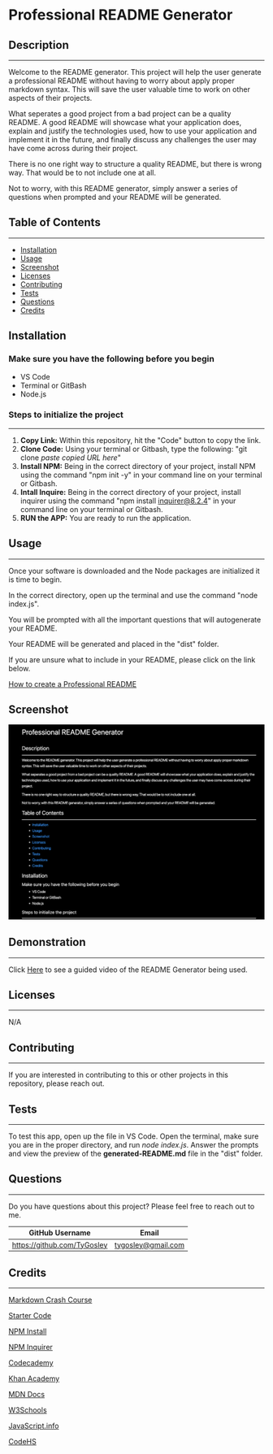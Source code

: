 # Professional README Generator

## Description

___

Welcome to the README generator.  This project will help the user generate a professional README without having to worry about apply proper markdown syntax.  This will save the user valuable time to work on other aspects of their projects.

What seperates a good project from a bad project can be a quality README.  A good README will showcase what your application does, explain and justify the technologies used, how to use your application and implement it in the future,  and finally discuss any challenges the user may have come across during their project.

There is no one right way to structure a quality README, but there is wrong way.  That would be to not include one at all.

Not to worry, with this README generator, simply answer a series of questions when prompted and your README will be generated.

## Table of Contents

___

* [Installation](#installation)
* [Usage](#usage)
* [Screenshot](#screenshot)
* [Licenses](#licenses)
* [Contributing](#contributing)
* [Tests](#tests)
* [Questions](#questions)
* [Credits](#credits)

## Installation

### Make sure you have the following before you begin

* VS Code
* Terminal or GitBash
* Node.js

### Steps to initialize the project

___

1. **Copy Link:** Within this repository, hit the "Code" button to copy the link.
1. **Clone Code:** Using your terminal or Gitbash, type the following:  "git clone *paste copied URL here*"
1. **Install NPM:** Being in the correct directory of your project, install NPM using the command "npm init -y" in your command line on your terminal or Gitbash.
1. **Intall Inquire:** Being in the correct directory of your project, install inquirer using the command "npm install inquirer@8.2.4" in your command line on your terminal or Gitbash.
1. **RUN the APP:** You are ready to run the application.

## Usage

___
Once your software is downloaded and the Node packages are initialized it is time to begin.

In the correct directory, open up the terminal and use the command "node index.js".

You will be prompted with all the important questions that will autogenerate your README.

Your README will be generated and placed in the "dist" folder.

If you are unsure what to include in your README, please click on the link below.

[How to create a Professional README](https://coding-boot-camp.github.io/full-stack/github/professional-readme-guide)

## Screenshot

![](./Develop/assets/readme-generatorss.png)

## Demonstration
<!-- TODO: add demo video -->
___
Click [Here]() to see a guided video of the README Generator being used.

## Licenses

___

N/A

## Contributing

___
If you are interested in contributing to this or other projects in this repository, please reach out.

## Tests

___
To test this app, open up the file in VS Code. Open the terminal, make sure you are in the proper directory, and run *node index.js*. Answer the prompts and view the preview of the **generated-README.md** file in the "dist" folder.

## Questions

___
Do you have questions about this project?  Please feel free to reach out to me.

| GitHub Username                    | Email          |
| --------                           | -------------- |
| https://github.com/TyGosley | tygosley@gmail.com  |

## Credits

___

[Markdown Crash Course](https://www.youtube.com/watch?v=HUBNt18RFbo)

[Starter Code](https://github.com/coding-boot-camp/potential-enigma)

[NPM Install](https://docs.npmjs.com/cli/v6/commands/npm-init)

[NPM Inquirer](https://www.npmjs.com/package/inquirer)

[Codecademy](https://www.codecademy.com/learn)

[Khan Academy](https://www.khanacademy.org/)

[MDN Docs](https://developer.mozilla.org/en-US/)

[W3Schools](https://www.w3schools.com/js/default.asp)

[JavaScript.info](https://javascript.info/)

[CodeHS](https://codehs.com/)
